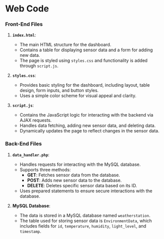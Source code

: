 # Web Code

### Front-End Files

1. **`index.html`**:
   - The main HTML structure for the dashboard.
   - Contains a table for displaying sensor data and a form for adding new data.
   - The page is styled using `styles.css` and functionality is added through `script.js`.

2. **`styles.css`**:
   - Provides basic styling for the dashboard, including layout, table design, form inputs, and button styles.
   - Uses a simple color scheme for visual appeal and clarity.

3. **`script.js`**:
   - Contains the JavaScript logic for interacting with the backend via AJAX requests.
   - Handles data fetching, adding new sensor data, and deleting data.
   - Dynamically updates the page to reflect changes in the sensor data.

### Back-End Files

1. **`data_handler.php`**:
   - Handles requests for interacting with the MySQL database.
   - Supports three methods:
     - **GET**: Fetches sensor data from the database.
     - **POST**: Adds new sensor data to the database.
     - **DELETE**: Deletes specific sensor data based on its ID.
   - Uses prepared statements to ensure secure interactions with the database.

2. **MySQL Database**:
   - The data is stored in a MySQL database named `weatherstation`.
   - The table used for storing sensor data is `EnvironmentData`, which includes fields for `id`, `temperature`, `humidity`, `light_level`, and `timestamp`.



